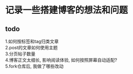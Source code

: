 # 记录一些搭建博客的想法和问题  

## todo
1.如何按标签和tag归类文章  
2.post的文章如何使用主题  
3.分页帖子数量  
4.博客正文太细长, 影响阅读体验, 如何按照屏幕自动适配?  
5.fork仓库后, 我做了哪些改动  